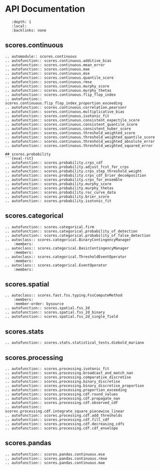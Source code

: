 
# API Documentation

```{contents} Table of Contents
   :depth: 1
   :local:
   :backlinks: none
```

## scores.continuous
```{eval-rst}
.. automodule:: scores.continuous
.. autofunction:: scores.continuous.additive_bias
.. autofunction:: scores.continuous.mean_error
.. autofunction:: scores.continuous.mae
.. autofunction:: scores.continuous.mse
.. autofunction:: scores.continuous.quantile_score
.. autofunction:: scores.continuous.rmse
.. autofunction:: scores.continuous.murphy_score
.. autofunction:: scores.continuous.murphy_thetas
.. autofunction:: scores.continuous.flip_flop_index
.. autofunction:: scores.continuous.flip_flop_index_proportion_exceeding
.. autofunction:: scores.continuous.correlation.pearsonr
.. autofunction:: scores.continuous.multiplicative_bias
.. autofunction:: scores.continuous.isotonic_fit
.. autofunction:: scores.continuous.consistent_expectile_score
.. autofunction:: scores.continuous.consistent_quantile_score
.. autofunction:: scores.continuous.consistent_huber_score
.. autofunction:: scores.continuous.threshold_weighted_score
.. autofunction:: scores.continuous.threshold_weighted_quantile_score
.. autofunction:: scores.continuous.threshold_weighted_absolute_error
.. autofunction:: scores.continuous.threshold_weighted_squared_error

## scores.probability
```{eval-rst}
.. autofunction:: scores.probability.crps_cdf
.. autofunction:: scores.probability.adjust_fcst_for_crps
.. autofunction:: scores.probability.crps_step_threshold_weight
.. autofunction:: scores.probability.crps_cdf_brier_decomposition
.. autofunction:: scores.probability.crps_for_ensemble
.. autofunction:: scores.probability.murphy_score
.. autofunction:: scores.probability.murphy_thetas
.. autofunction:: scores.probability.roc_curve_data
.. autofunction:: scores.probability.brier_score
.. autofunction:: scores.probability.isotonic_fit
```

## scores.categorical
```{eval-rst}
.. autofunction:: scores.categorical.firm
.. autofunction:: scores.categorical.probability_of_detection
.. autofunction:: scores.categorical.probability_of_false_detection
.. autoclass:: scores.categorical.BinaryContingencyManager
    :members:
.. autoclass:: scores.categorical.BasicContingencyManager
    :members:
.. autoclass:: scores.categorical.ThresholdEventOperator
    :members:
.. autoclass:: scores.categorical.EventOperator
    :members:
```

## scores.spatial
```{eval-rst}
.. autoclass:: scores.fast.fss.typing.FssComputeMethod
    :members:
    :member-order: bysource
.. autofunction:: scores.spatial.fss_2d
.. autofunction:: scores.spatial.fss_2d_binary
.. autofunction:: scores.spatial.fss_2d_single_field
```

## scores.stats
```{eval-rst}
.. autofunction:: scores.stats.statistical_tests.diebold_mariano
```

## scores.processing
```{eval-rst}
.. autofunction:: scores.processing.isotonic_fit
.. autofunction:: scores.processing.broadcast_and_match_nan
.. autofunction:: scores.processing.comparative_discretise
.. autofunction:: scores.processing.binary_discretise
.. autofunction:: scores.processing.binary_discretise_proportion
.. autofunction:: scores.processing.proportion_exceeding
.. autofunction:: scores.processing.cdf.round_values
.. autofunction:: scores.processing.cdf.propagate_nan
.. autofunction:: scores.processing.cdf.observed_cdf
.. autofunction:: scores.processing.cdf.integrate_square_piecewise_linear
.. autofunction:: scores.processing.cdf.add_thresholds
.. autofunction:: scores.processing.cdf.fill_cdf
.. autofunction:: scores.processing.cdf.decreasing_cdfs
.. autofunction:: scores.processing.cdf.cdf_envelope
```

## scores.pandas
```{eval-rst}
.. autofunction:: scores.pandas.continuous.mse
.. autofunction:: scores.pandas.continuous.rmse
.. autofunction:: scores.pandas.continuous.mae
```

